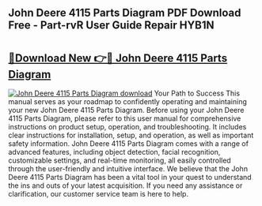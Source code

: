 ## John Deere 4115 Parts Diagram PDF Download Free - Part-rvR User Guide Repair HYB1N

# <h2><a href="http://dfqu73v.blite.top/?on=John+Deere+4115+Parts+Diagram">🔗Download New 👉🔴 John Deere 4115 Parts Diagram</a></h2>

[![John Deere 4115 Parts Diagram download](https://i.imgur.com/lujVjoI.png)](http://dfqu73v.blite.top/?on=John+Deere+4115+Parts+Diagram)
Your Path to Success This manual serves as your roadmap to confidently operating and maintaining your new John Deere 4115 Parts Diagram. Before using your John Deere 4115 Parts Diagram, please refer to this user manual for comprehensive instructions on product setup, operation, and troubleshooting. It includes clear instructions for installation, setup, and operation, as well as important safety information. John Deere 4115 Parts Diagram comes with a range of advanced features, including object detection, facial recognition, customizable settings, and real-time monitoring, all easily controlled through the user-friendly and intuitive interface. We believe that the John Deere 4115 Parts Diagram has been a vital tool in your quest to understand the ins and outs of your latest acquisition. If you need any assistance or clarification, our customer service team is here to help.
